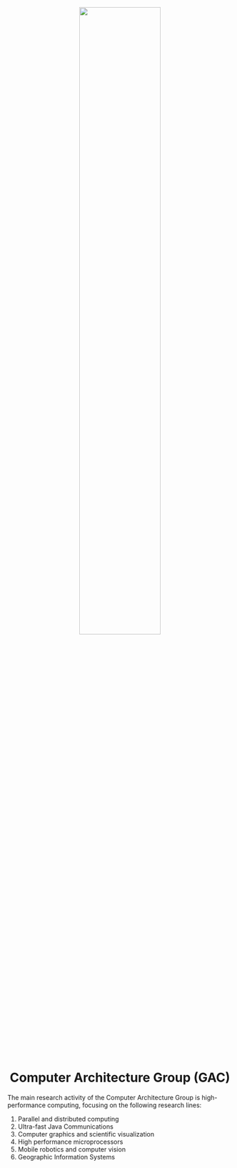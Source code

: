 <p align="center"><a href="https://iosf.in/" target="_blank"><img src="https://gac.udc.es/~juan/images/logogac.png" width="60%"></a></p>

<h1 align="center">Computer Architecture Group (GAC)</h1>

The main research activity of the Computer Architecture Group is high-performance computing, focusing on the following research lines:
<ol>
	<li>Parallel and distributed computing</li>
	<li>Ultra-fast Java Communications</li>
	<li>Computer graphics and scientific visualization</li>
	<li>High performance microprocessors</li>
	<li>Mobile robotics and computer vision</li>
	<li>Geographic Information Systems</li>
</ol>
